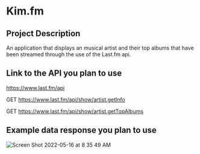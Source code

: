 # Kim.fm

## Project Description

An application that displays an musical artist and their top albums that have been streamed through the use of the Last.fm api.

## Link to the API you plan to use

https://www.last.fm/api

GET https://www.last.fm/api/show/artist.getInfo

GET https://www.last.fm/api/show/artist.getTopAlbums

## Example data response you plan to use

![Screen Shot 2022-05-16 at 8 35 49 AM](https://user-images.githubusercontent.com/102046331/168605413-7f7434ca-fad6-4cca-9554-91c7499bcd9d.png)

